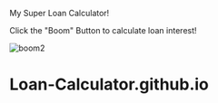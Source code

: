 My Super Loan Calculator! 

Click the "Boom" Button to calculate loan interest!

![boom2](https://user-images.githubusercontent.com/62685988/112100029-b766fa80-8b61-11eb-9e53-00a53f25b9bc.png)



# Loan-Calculator.github.io
